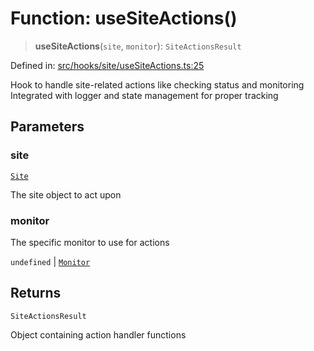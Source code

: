 # Function: useSiteActions()

> **useSiteActions**(`site`, `monitor`): `SiteActionsResult`

Defined in: [src/hooks/site/useSiteActions.ts:25](https://github.com/Nick2bad4u/Uptime-Watcher/blob/3cce0c3b352c8390536ca3c7399ece50a05faf18/src/hooks/site/useSiteActions.ts#L25)

Hook to handle site-related actions like checking status and monitoring
Integrated with logger and state management for proper tracking

## Parameters

### site

[`Site`](../../../../../shared/types/interfaces/Site.md)

The site object to act upon

### monitor

The specific monitor to use for actions

`undefined` | [`Monitor`](../../../../../shared/types/interfaces/Monitor.md)

## Returns

`SiteActionsResult`

Object containing action handler functions
